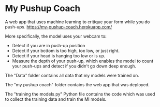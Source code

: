 # My Pushup Coach
A web app that uses machine learning to critique your form while you do push-ups. https://my-pushup-coach.herokuapp.com/

More specifically, the model uses your webcam to:
 - Detect if you are in push-up position
 - Detect if your bottom is too high, too low, or just right.
 - Detect if your head is hanging too low or is up.
 - Measure the depth of your push-up, which enables the model to count your push-ups and detect if you didn't go down deep enough.

The "Data" folder contains all data that my models were trained on.

The "my pushup coach" folder contains the web app that was deployed.

The "training the models.py" Python file contains the code which was used to collect the training data and train the Ml models.

